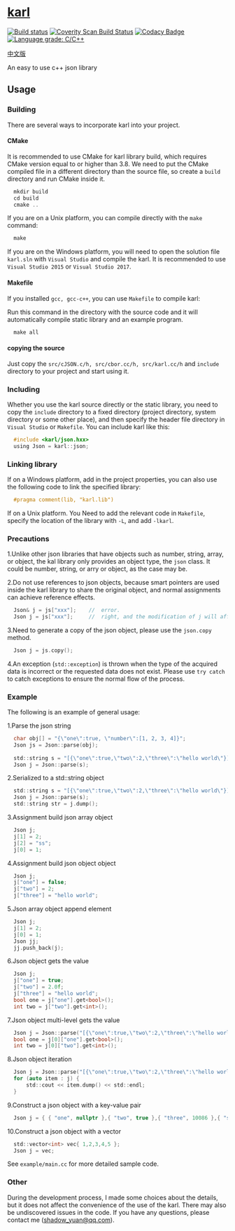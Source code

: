 # [karl](https://github.com/shadow-yuan/karl)

[![Build status](https://ci.appveyor.com/api/projects/status/85wbmr7o9cxcnq9q?svg=true)](https://ci.appveyor.com/project/shadow-yuan/karl)  [![Coverity Scan Build Status](https://scan.coverity.com/projects/19884/badge.svg)](https://scan.coverity.com/projects/shadow-yuan-karl)  [![Codacy Badge](https://api.codacy.com/project/badge/Grade/1a937e18634342d1a044d02e704c408c)](https://www.codacy.com/manual/shadow-yuan/karl?utm_source=github.com&amp;utm_medium=referral&amp;utm_content=shadow-yuan/karl&amp;utm_campaign=Badge_Grade)  [![Language grade: C/C++](https://img.shields.io/lgtm/grade/cpp/g/shadow-yuan/karl.svg?logo=lgtm&logoWidth=18)](https://lgtm.com/projects/g/shadow-yuan/karl/context:cpp)

[中文版](README_cn.md)

An easy to use c++ json library

## Usage

### Building

There are several ways to incorporate karl into your project.

#### CMake
It is recommended to use CMake for karl library build, which requires CMake version equal to or higher than 3.8. We need to put the CMake compiled file in a different directory than the source file, so create a `build` directory and run CMake inside it.

```c
  mkdir build
  cd build
  cmake ..
```

  If you are on a Unix platform, you can compile directly with the `make` command:

```c
  make
```

  If you are on the Windows platform, you will need to open the solution file `karl.sln` with `Visual Studio` and compile the karl. It is recommended to use `Visual Studio 2015` or `Visual Studio 2017`.

#### Makefile

If you installed `gcc, gcc-c++`, you can use `Makefile` to compile karl:

Run this command in the directory with the source code and it will automatically compile static library and an example program.

```c
  make all
```

#### copying the source

Just copy the `src/cJSON.c/h, src/cbor.cc/h, src/karl.cc/h` and `include` directory to your project and start using it.

### Including

Whether you use the karl source directly or the static library, you need to copy the `include` directory to a fixed directory (project directory, system directory or some other place), and then specify the header file directory in `Visual Studio` or `Makefile`.
You can include karl like this:

```c
  #include <karl/json.hxx>
  using Json = karl::json;
```

### Linking library
  If on a Windows platform, add in the project properties, you can also use the following code to link the specified library:
```c
  #pragma comment(lib, "karl.lib")
```
  If on a Unix platform. You Need to add the relevant code in `Makefile`, specify the location of the library with `-L`, and add `-lkarl`.

### Precautions

1.Unlike other json libraries that have objects such as number, string, array, or object, the kal library only provides an object type, the `json` class. It could be number, string, or arry or object, as the case may be.

2.Do not use references to json objects, because smart pointers are used inside the karl library to share the original object, and normal assignments can achieve reference effects.
  ```c
    Json& j = js["xxx"];    //  error.
    Json j = js["xxx"];     //  right, and the modification of j will affect js.
  ```

3.Need to generate a copy of the json object, please use the `json.copy` method.
  ```c
    Json j = js.copy();
  ```

4.An exception (`std::exception`) is thrown when the type of the acquired data is incorrect or the requested data does not exist. Please use `try catch` to catch exceptions to ensure the normal flow of the process.

### Example

The following is an example of general usage:

1.Parse the json string
  ```c
    char obj[] = "{\"one\":true, \"number\":[1, 2, 3, 4]}";
    Json js = Json::parse(obj);
    
    std::string s = "[{\"one\":true,\"two\":2,\"three\":\"hello world\"}]";
    Json j = Json::parse(s);
  ```
  
2.Serialized to a std::string object
  ```c
    std::string s = "[{\"one\":true,\"two\":2,\"three\":\"hello world\"}]";
    Json j = Json::parse(s);
    std::string str = j.dump();
  ```
  
3.Assignment build json array object
  ```c
    Json j;
    j[1] = 2;
    j[2] = "ss";
    j[0] = 1;
  ```
  
4.Assignment build json object object
  ```c
    Json j;
    j["one"] = false;
    j["two"] = 2;
    j["three"] = "hello world";
  ```
  
5.Json array object append element
  ```c
    Json j;
    j[1] = 2;
    j[0] = 1;
    Json jj;
    jj.push_back(j);
  ```
  
6.Json object gets the value
  ```c
    Json j;
    j["one"] = true;
    j["two"] = 2.0f;
    j["three"] = "hello world";
    bool one = j["one"].get<bool>();
    int two = j["two"].get<int>();
  ```
  
7.Json object multi-level gets the value
  ```c
    Json j = Json::parse("[{\"one\":true,\"two\":2,\"three\":\"hello world\"}]");
    bool one = j[0]["one"].get<bool>();
    int two = j[0]["two"].get<int>();
  ```
  
8.Json object iteration
  ```c
    Json j = Json::parse("[{\"one\":true,\"two\":2,\"three\":\"hello world\"}]");
    for (auto item : j) {
        std::cout << item.dump() << std::endl;
    }
  ```
  
9.Construct a json object with a key-value pair
  ```c
    Json j = { { "one", nullptr },{ "two", true },{ "three", 10086 },{ "str", "World" } };   
  ```
 
10.Construct a json object with a vector
  ```c
    std::vector<int> vec{ 1,2,3,4,5 };
    Json j = vec;
  ```

See `example/main.cc` for more detailed sample code.

### Other

During the development process, I made some choices about the details, but it does not affect the convenience of the use of the karl. There may also be undiscovered issues in the code. If you have any questions, please contact me (shadow_yuan@qq.com).
